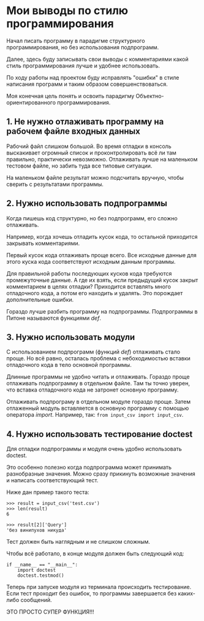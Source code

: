 # Мои выводы по стилю программирования
Начал писать программу в парадигме структурного программирования, но без использования подпрограмм.

Далее, здесь буду записывать свои выводы с комментариями какой стиль программирования лучше и удобнее использовать.

По ходу работы над проектом буду исправлять "ошибки" в стиле написания программ и таким образом совершенствоваться.

Моя конечная цель понять и освоить парадигму Объектно-ориентированного программирования.

## 1. Не нужно отлаживать программу на рабочем файле входных данных
Рабочий файл слишком большой. Во время отладки в консоль выскакивает огромный список и проконтролировать всё ли там 
правильно, практически невозможно. Отлаживать лучше на маленьком тестовом файле, но забить туда все типовые ситуации.

На маленьком файле результат можно подсчитать вручную, чтобы сверить с результатами программы.

## 2. Нужно использовать подпрограммы
Когда пишешь код структурно, но без подпрограмм, его сложно отлаживать. 

Например, когда хочешь отладить кусок кода, то остальной приходится закрывать комментариями.

Первый кусок кода отлаживать проще всего. Все исходные данные для этого куска кода соответствуют исходным данным программы.

Для правильной работы последующих кусков кода требуются промежуточные данные. А где их взять, если предыдущий кусок 
закрыт комментарием в целях отладки? Приходится вставлять много отладочного кода, а потом его находить и удалять. Это
порождает дополнительные ошибки.

Гораздо лучше разбить программу на подпрограммы. Подпрограммы в Питоне называются функциями *def*.

## 3. Нужно использовать модули
С использованием подпрограмм (функций *def*) отлаживать стало проще. Но всё равно, осталась проблема с небоходимостью
вставки отладочного кода в тело основной программы. 

Длинные программы не удобно читать и отлаживать. Гораздо проще отлаживать подпрограмму в отдельном файле. Там ты точно 
уверен, что вставка отладочного кода не затронет основную программу.

Отлаживать подпрограму в отдельном модуле гораздо проще. Затем отлаженный модуль вставляется в основную программу с
помощью оператора *import*. Например, так: `from input_csv import input_csv`.

## 4. Нужно использовать тестирование doctest
Для отладки подпрограммы и модуля очень удобно использовать doctest.

Это особенно полезно когда подпрограмма может принимать разнобразные значения. Можно сразу прикинуть возможные значения
и написать соответствующий тест.

Ниже дан пример такого теста:
```
>>> result = input_csv('test.csv')
>>> len(result)
6

>>> result[2]['Query']
'без винипухов никуда'
```

Тест должен быть наглядным и не слишком сложным. 

Чтобы всё работало, в конце модуля должен быть следующий код:
```
if __name__ == "__main__":
    import doctest
    doctest.testmod()
```

Теперь при запуске модуля из терминала происходить тестирование. Если тест проходит без ошибок, то программы завершается
без каких-либо сообщений.

ЭТО ПРОСТО СУПЕР ФУНКЦИЯ!!!